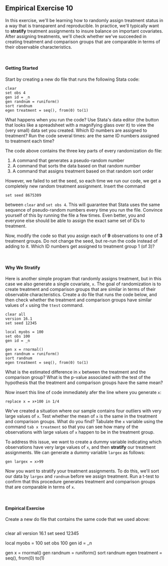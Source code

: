## Empirical Exercise 10

In this exercise, we'll be learning how to randomly assign treatment status in a way 
that is transparent and reproducible.  In practice, we'll typically want to 
**stratify** treatment assignments to insure balance on important covariates.  After 
assigning treatments, we'll check whether we've succeeded in creating treatment 
and comparison groups that are comparable in terms of their observable characteristics.

<br>

#### Getting Started

Start by creating a new do file that runs the following Stata code:

```
clear
set obs 4
gen id = _n 
gen randnum = runiform()
sort randnum
egen treatment = seq(), from(0) to(1)
```

What happens when you run the code?  Use Stata's data editor (the button that looks like 
a spreadsheet with a magnifying glass over it) to view the (very small) data set you 
created.  Which ID numbers are assigned to treatment?  Run the code several times:  are 
the same ID numbers assigned to treatment each time?  

The code above contains the three key parts of every randomization do file:  

1. A command that generates a pseudo-random number 
2. A command that sorts the data based on that random number
3. A command that assigns treatment based on that random sort order

However, we failed to set the seed, so each time we run our code, we get a 
completely new random treatment assignment.  Insert the command 

```
set seed 8675309 
```

between `clear` and `set obs 4`.  This will guarantee that Stata uses the 
same sequence of pseudo-random numbers every time you run the file.  Convince 
yourself of this by running the file a few times.  Even better, you and 
everyone else should be able to assign the exact same set of IDs to 
treatment.  

Now, modify the code so that you assign each of **9** observations to one of **3** 
treatment groups.  Do not change the seed, but re-run the code instead of adding to 
it.  Which ID numbers get assigned to treatment group 1 (of 3)?

<br>

#### Why We Stratify

Here is another simple program that randomly assigns treatment, but in this case
we also generate a single covariate, `x`.  The goal of randomization is to 
create treatment and comparison groups that are similar in terms of their 
observable characteristics.  Create a do file that runs the code below, 
and then check whether the treatment and comparison groups have similar 
values of `x` using the `ttest` command.

```
clear all
version 16.1
set seed 12345

local myobs = 100
set obs 100
gen id = _n 

gen x = rnormal()
gen randnum = runiform()
sort randnum
egen treatment = seq(), from(0) to(1)
```

What is the estimated difference in `x` between the treatment and the comparison 
group?  What is the p-value associated with the test of the hypothesis that 
the treatment and comparison groups have the same mean?

Now insert this line of code immediately afer the line where you generate `x`:

```
replace x = x+100 in 1/4
```

We've created a situation where our sample contains four outliers with very large 
values of `x`.  Test whether the mean of `x` is the same in the treatment and 
comparison groups.  What do you find?  Tabulate the `x` variable using the command `tab x treatment` 
so that you can see how many of the observations with large values of `x` happen to be 
in the treatment group.

To address this issue, we want to create a dummy variable indicating which observations 
have very large values of `x`, and then **stratify** our treatment assignments.    We 
can generate a dummy variable `largex` as follows:

```
gen largex = x>99
```

Now you want to stratify your treatment assignments.  To do this, we'll sort 
our data by `largex` and `randnum` before we assign treatment.  Run a t-test 
to confirm that this procedure generates treatment and comparison groups 
that are comparable in terms of `x`.

<br>

#### Empirical Exercise

Create a new do file that contains the same code that we used above:

```
```
clear all
version 16.1
set seed 12345

local myobs = 100
set obs 100
gen id = _n 

gen x = rnormal()
gen randnum = runiform()
sort randnum
egen treatment = seq(), from(0) to(1)
```
